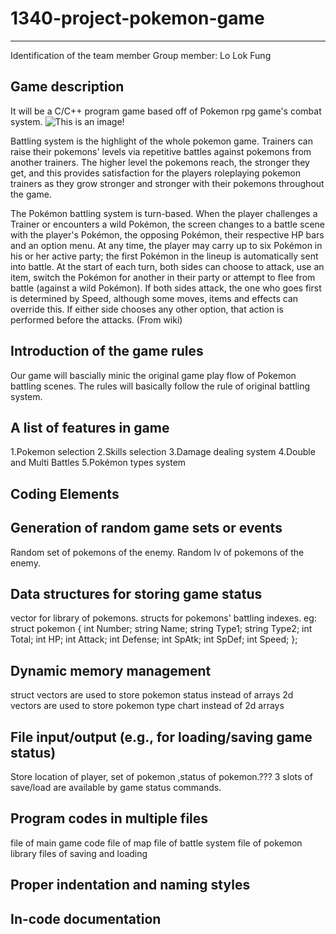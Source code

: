 # 1340-project-pokemon-game
------


Identification of the team member
  Group member: Lo Lok Fung
  
  
Game description
-- 
It will be a C/C++ program game based off of Pokemon rpg game's combat system.
![This is an image](https://static.wikia.nocookie.net/essentialsdocs/images/7/70/Battle.png/revision/latest?cb=20190219202514)!

Battling system is the highlight of the whole pokemon game. Trainers can raise their pokemons' levels via repetitive battles against pokemons from another trainers. The higher level the pokemons reach, the stronger they get, and this provides satisfaction for the players roleplaying pokemon trainers as they grow stronger and stronger with their pokemons throughout the game.


The Pokémon battling system is turn-based. When the player challenges a Trainer or encounters a wild Pokémon, the screen changes to a battle scene with the player's 
Pokémon, the opposing Pokémon, their respective HP bars and an option menu. At any time, the player may carry up to six Pokémon in his or her active party; the first 
Pokémon in the lineup is automatically sent into battle. At the start of each turn, both sides can choose to attack, use an item, switch the Pokémon for another in 
their party or attempt to flee from battle (against a wild Pokémon). If both sides attack, the one who goes first is determined by Speed, although some moves, items 
and effects can override this. If either side chooses any other option, that action is performed before the attacks. (From wiki)

Introduction of the game rules
--
Our game will bascially minic the original game play flow of Pokemon battling scenes. The rules will basically follow the rule of original battling system.

A list of features in game
-- 
1.Pokemon selection
2.Skills selection
3.Damage dealing system
4.Double and Multi Battles
5.Pokémon types system

Coding Elements
-- 
Generation of random game sets or events
--
Random set of pokemons of the enemy.
Random lv of pokemons of the enemy.

Data structures for storing game status
--
vector for library of pokemons.
structs for pokemons' battling indexes. 
eg:
struct pokemon {
  int Number;
  string Name;
  string Type1;
  string Type2;
  int Total;
  int HP;
  int Attack;
  int Defense;
  int SpAtk;
  int SpDef;
  int Speed;
};  

Dynamic memory management
-- 
struct vectors are used to store pokemon status instead of arrays
2d vectors are used to store pokemon type chart instead of 2d arrays

File input/output (e.g., for loading/saving game status)
--
Store location of player, set of pokemon ,status of pokemon.???
3 slots of save/load are available by game status commands.

Program codes in multiple files
-- 
file of main game code
file of map
file of battle system
file of pokemon library
files of saving and loading

Proper indentation and naming styles
--

In-code documentation
--
